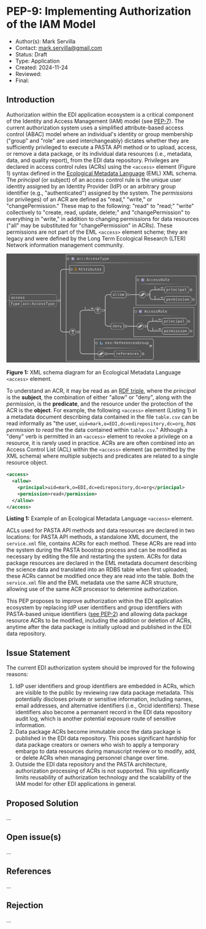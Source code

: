 # PEP-9: Implementing Authorization of the IAM Model
- Author(s): Mark Servilla
- Contact: mark.servilla@gmail.com
- Status: Draft
- Type: Application
- Created: 2024-11-24
- Reviewed:
- Final:


## Introduction

Authorization within the EDI application ecosystem is a critical component of the Identity and Access Management (IAM) model (see [PEP-7](./pep-7.md)). The current authorization system uses a simplified attribute-based access control (ABAC) model where an individual's identity or group membership ("group" and "role" are used interchangeably) dictates whether they are sufficiently privileged to execute a PASTA API method or to upload, access, or remove a data package, or its individual data resources (i.e., metadata, data, and quality report), from the EDI data repository. Privileges are declared in access control rules (ACRs) using the `<access>` element (Figure 1) syntax defined in the [Ecological Metadata Language](https://eml.ecoinformatics.org/schema/eml_xsd#eml_access) (EML) XML schema. The *principal* (or subject) of an access control rule is the unique user identity assigned by an Identity Provider (IdP) or an arbitrary group identifier (e.g., "authenticated") assigned by the system.  The *permissions* (or privileges) of an ACR are defined as "read," "write," or "changePermission." These map to the following: "read" to "read;" "write" collectively to "create, read, update, delete;" and "changePermission" to everything in "write," in addition to changing permissions for data resources ("all" may be substituted for "changePermission" in ACRs). These permissions are not part of the EML `<access>` element scheme; they are legacy and were defined by the Long Term Ecological Research (LTER) Network information management community.

![Figure 1](./images/pep9-EML_access_element.png)

**Figure 1:** XML schema diagram for an Ecological Metadata Language `<access>` element.

To understand an ACR, it may be read as an [RDF triple](https://www.w3.org/TR/rdf11-concepts/#section-triples), where the *principal* is the **subject**, the combination of either "allow" or "deny", along with the *permission*, is the **predicate**, and the resource under the protection of the ACR is the **object**. For example, the following `<access>` element (Listing 1) in a metadata document describing data contained in the file `table.csv` can be read informally as "the user, `uid=mark,o=EDI,dc=edirepository,dc=org`, *has permission to read* the the data contained within `table.csv`." Although a "deny" verb is permitted in an `<access>` element to revoke a privilege on a resource, it is rarely used in practice. ACRs are are often combined into an Access Control List (ACL) within the `<access>` element (as permitted by the XML schema) where multiple subjects and predicates are related to a single resource object.

```xml
<access>
  <allow>
    <principal>uid=mark,o=EDI,dc=edirepository,dc=org</principal>
    <permission>read</permission>
  </allow>
</access>
```
**Listing 1:** Example of an Ecological Metadata Language `<access>` element. 

ACLs used for PASTA API methods and data resources are declared in two locations: for PASTA API methods, a standalone XML document, the `service.xml` file, contains ACRs for each method. These ACRs are read into the system during the PASTA boostrap process and can be modified as necessary by editing the file and restarting the system. ACRs for data package resources are declared in the EML metadata document describing the science data and translated into an RDBS table when first uploaded; these ACRs cannot be modified once they are read into the table. Both the `service.xml` file and the EML metadata use the same ACR structure, allowing use of the same ACR processor to determine authorization. 

This PEP proposes to improve authorization within the EDI application ecosystem by replacing IdP user identifiers and group identifiers with PASTA-based unique identifiers ([see PEP-2](./pep-2.md)) and allowing data package resource ACRs to be modified, including the addition or deletion of ACRs, anytime after the data package is initially upload and published in the EDI data repository.

## Issue Statement

The current EDI authorization system should be improved for the following reasons:

1. IdP user identifiers and group identifiers are embedded in ACRs, which are visible to the public by reviewing raw data package metadata. This potentially discloses private or sensitive information, including names, email addresses, and alternative identifiers (i.e., Orcid identifiers). These identifiers also become a permanent record in the EDI data repository audit log, which is another potential exposure route of sensitive information.
2. Data package ACRs become immutable once the data package is published in the EDI data repository. This poses significant hardship for data package creators or owners who wish to apply a temporary embargo to data resources during manuscript review or to modify, add, or delete ACRs when managing personnel change over time.
3. Outside the EDI data repository and the PASTA architecture, authorization processing of ACRs is not supported. This significantly limits reusability of authorization technology and the scalability of the IAM model for other EDI applications in general.

## Proposed Solution

...

## Open issue(s)

...

## References

...

## Rejection

...

